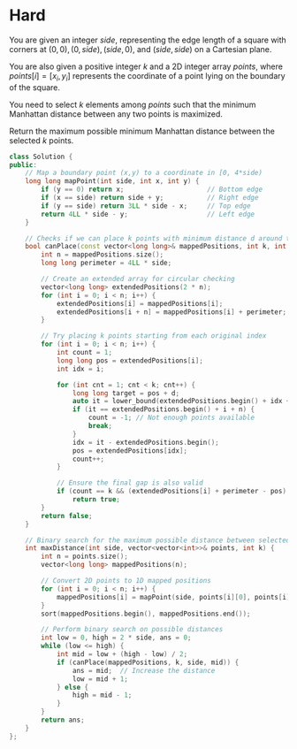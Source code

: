 # Hard

You are given an integer $side$, representing the edge length of a square with corners at $(0, 0), (0, side), (side, 0),$ and $(side, side)$ on a Cartesian plane.

You are also given a positive integer $k$ and a 2D integer array $points$, where $points[i] = [x_i, y_i]$ represents the coordinate of a point lying on the boundary of the square.

You need to select $k$ elements among $points$ such that the minimum Manhattan distance between any two points is maximized.

Return the maximum possible minimum Manhattan distance between the selected $k$ points.

```cpp
class Solution {
public:
    // Map a boundary point (x,y) to a coordinate in [0, 4*side)
    long long mapPoint(int side, int x, int y) {
        if (y == 0) return x;                     // Bottom edge
        if (x == side) return side + y;           // Right edge
        if (y == side) return 3LL * side - x;     // Top edge
        return 4LL * side - y;                    // Left edge
    }

    // Checks if we can place k points with minimum distance d around the boundary
    bool canPlace(const vector<long long>& mappedPositions, int k, int side, int d) {
        int n = mappedPositions.size();
        long long perimeter = 4LL * side;

        // Create an extended array for circular checking
        vector<long long> extendedPositions(2 * n);
        for (int i = 0; i < n; i++) {
            extendedPositions[i] = mappedPositions[i];
            extendedPositions[i + n] = mappedPositions[i] + perimeter;
        }

        // Try placing k points starting from each original index
        for (int i = 0; i < n; i++) {
            int count = 1;
            long long pos = extendedPositions[i];
            int idx = i;

            for (int cnt = 1; cnt < k; cnt++) {
                long long target = pos + d;
                auto it = lower_bound(extendedPositions.begin() + idx + 1, extendedPositions.begin() + i + n, target);
                if (it == extendedPositions.begin() + i + n) {
                    count = -1; // Not enough points available
                    break;
                }
                idx = it - extendedPositions.begin();
                pos = extendedPositions[idx];
                count++;
            }

            // Ensure the final gap is also valid
            if (count == k && (extendedPositions[i] + perimeter - pos) >= d)
                return true;
        }
        return false;
    }

    // Binary search for the maximum possible distance between selected k points
    int maxDistance(int side, vector<vector<int>>& points, int k) {
        int n = points.size();
        vector<long long> mappedPositions(n);

        // Convert 2D points to 1D mapped positions
        for (int i = 0; i < n; i++) {
            mappedPositions[i] = mapPoint(side, points[i][0], points[i][1]);
        }
        sort(mappedPositions.begin(), mappedPositions.end());

        // Perform binary search on possible distances
        int low = 0, high = 2 * side, ans = 0;
        while (low <= high) {
            int mid = low + (high - low) / 2;
            if (canPlace(mappedPositions, k, side, mid)) {
                ans = mid;  // Increase the distance
                low = mid + 1;
            } else {
                high = mid - 1;
            }
        }
        return ans;
    }
};
```
